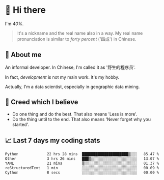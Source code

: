 # 👋 Hi there

I'm *40%*.

> It's a nickname and the real name also in a way.
> My real name pronunciation is similar to *forty percent* ('四成') in Chinese.

## :speech_balloon: About me

An informal developer. In Chinese, I'm called it as '野生的程序员'.

In fact, _development_ is not my main work. It's my hobby.

Actually, I'm a data scientist, especially in geographic data mining.

## :see_no_evil: Creed which I believe

- Do one thing and do the best. That also means 'Less is more'.
- Do the thing until to the end. That also means 'Never forget why you started'.

## :chart_with_upwards_trend: Last 7 days my coding stats

<!--START_SECTION:waka-->

```txt
Python             22 hrs 28 mins  █████████████████████▒░░░   85.47 %
Other              3 hrs 26 mins   ███▒░░░░░░░░░░░░░░░░░░░░░   13.07 %
YAML               21 mins         ▒░░░░░░░░░░░░░░░░░░░░░░░░   01.37 %
reStructuredText   1 min           ░░░░░░░░░░░░░░░░░░░░░░░░░   00.09 %
Cython             0 secs          ░░░░░░░░░░░░░░░░░░░░░░░░░   00.00 %
```

<!--END_SECTION:waka-->

